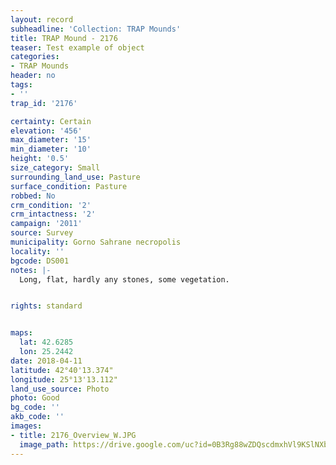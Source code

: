 ```yaml
---
layout: record
subheadline: 'Collection: TRAP Mounds'
title: TRAP Mound - 2176
teaser: Test example of object
categories:
- TRAP Mounds
header: no
tags:
- ''
trap_id: '2176'

certainty: Certain
elevation: '456'
max_diameter: '15'
min_diameter: '10'
height: '0.5'
size_category: Small
surrounding_land_use: Pasture
surface_condition: Pasture
robbed: No
crm_condition: '2'
crm_intactness: '2'
campaign: '2011'
source: Survey
municipality: Gorno Sahrane necropolis
locality: ''
bgcode: DS001
notes: |-
  Long, flat, hardly any stones, some vegetation.


rights: standard


maps:
  lat: 42.6285
  lon: 25.2442
date: 2018-04-11
latitude: 42°40'13.374"
longitude: 25°13'13.112"
land_use_source: Photo
photo: Good
bg_code: ''
akb_code: ''
images:
- title: 2176_Overview_W.JPG
  image_path: https://drive.google.com/uc?id=0B3Rg88wZDQscdmxhVl9KSlNXbHM
---
```

